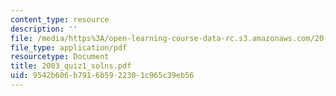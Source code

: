 ```yaml
---
content_type: resource
description: ''
file: /media/https%3A/open-learning-course-data-rc.s3.amazonaws.com/20-011j-statistical-thermodynamics-of-biomolecular-systems-be-011j-spring-2004/9542b606b7916b5922301c965c39eb56_2003_quiz1_solns.pdf
file_type: application/pdf
resourcetype: Document
title: 2003_quiz1_solns.pdf
uid: 9542b606-b791-6b59-2230-1c965c39eb56
---
```

